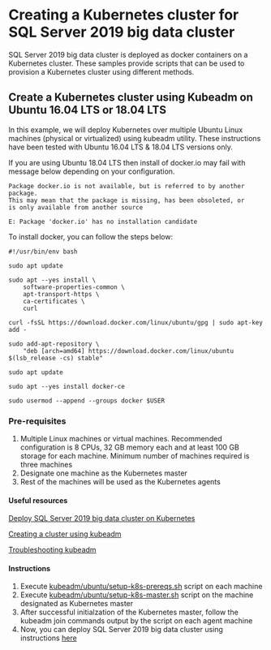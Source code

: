 # Creating a Kubernetes cluster for SQL Server 2019 big data cluster
SQL Server 2019 big data cluster is deployed as docker containers on a Kubernetes cluster. These samples provide scripts that can be used to provision a Kubernetes cluster using different methods.


## Create a Kubernetes cluster using Kubeadm on Ubuntu 16.04 LTS or 18.04 LTS 
In this example, we will deploy Kubernetes over multiple Ubuntu Linux machines (physical or virtualized) using kubeadm utility. These instructions have been tested with Ubuntu 16.04 LTS & 18.04 LTS versions only.

If you are using Ubuntu 18.04 LTS then install of docker.io may fail with message below depending on your configuration.

    Package docker.io is not available, but is referred to by another package.
    This may mean that the package is missing, has been obsoleted, or
    is only available from another source
    
    E: Package 'docker.io' has no installation candidate
    
To install docker, you can follow the steps below:

    #!/usr/bin/env bash
    
    sudo apt update
    
    sudo apt --yes install \
        software-properties-common \
        apt-transport-https \
        ca-certificates \
        curl
    
    curl -fsSL https://download.docker.com/linux/ubuntu/gpg | sudo apt-key add -
    
    sudo add-apt-repository \
        "deb [arch=amd64] https://download.docker.com/linux/ubuntu $(lsb_release -cs) stable"
    
    sudo apt update
    
    sudo apt --yes install docker-ce
    
    sudo usermod --append --groups docker $USER


### Pre-requisites
1. Multiple Linux machines or virtual machines. Recommended configuration is 8 CPUs, 32 GB memory each and at least 100 GB storage for each machine. Minimum number of machines required is three machines
1. Designate one machine as the Kubernetes master
1. Rest of the machines will be used as the Kubernetes agents

#### Useful resources
[Deploy SQL Server 2019 big data cluster on Kubernetes](https://docs.microsoft.com/en-us/sql/big-data-cluster/deployment-guidance?view=sqlallproducts-allversions)

[Creating a cluster using kubeadm](https://kubernetes.io/docs/setup/independent/create-cluster-kubeadm/)

[Troubleshooting kubeadm](https://kubernetes.io/docs/setup/independent/troubleshooting-kubeadm/)

#### Instructions
1. Execute [kubeadm/ubuntu/setup-k8s-prereqs.sh](kubeadm/ubuntu/setup-k8s-prereqs.sh/) script on each machine
1. Execute [kubeadm/ubuntu/setup-k8s-master.sh](kubeadm/ubuntu/setup-k8s-master.sh/) script on the machine designated as Kubernetes master
1. After successful initialzation of the Kubernetes master, follow the kubeadm join commands output by the script on each agent machine
1. Now, you can deploy SQL Server 2019 big data cluster using instructions [here](https://docs.microsoft.com/en-us/sql/big-data-cluster/deployment-guidance?view=sqlallproducts-allversions)
